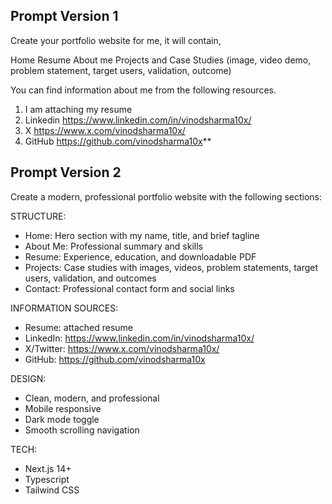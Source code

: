 
## Prompt Version 1

Create your portfolio website for me, it will contain,

Home
Resume
About me
Projects and Case Studies (image, video demo, problem statement, target users, validation, outcome)  
  
You can find information about me from the following resources.  
1. I am attaching my resume  
2. Linkedin https://www.linkedin.com/in/vinodsharma10x/  
3. X https://www.x.com/vinodsharma10x/  
4. GitHub https://github.com/vinodsharma10x**


## Prompt Version 2

Create a modern, professional portfolio website with the following sections: 

STRUCTURE: 
- Home: Hero section with my name, title, and brief tagline 
- About Me: Professional summary and skills 
- Resume: Experience, education, and downloadable PDF 
- Projects: Case studies with images, videos, problem statements, target users, validation, and outcomes 
- Contact: Professional contact form and social links 

INFORMATION SOURCES: 
- Resume: attached resume 
- LinkedIn: https://www.linkedin.com/in/vinodsharma10x/ 
- X/Twitter: https://www.x.com/vinodsharma10x/ 
- GitHub: https://github.com/vinodsharma10x 

DESIGN: 
- Clean, modern, and professional 
- Mobile responsive 
- Dark mode toggle 
- Smooth scrolling navigation

TECH:
- Next.js 14+
- Typescript
- Tailwind CSS





